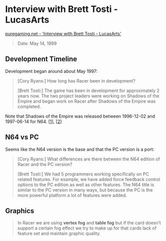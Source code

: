 # Interview with Brett Tosti - LucasArts

[puregaming.net - 'Interview with Brett Tosti - LucasArts'](https://web.archive.org/web/19991125222734/http://www.puregaming.net/viewinterview.php3?id=2)

> Date: May 14, 1999

## Development Timeline

Development began around about May 1997:

> [Cory Ryans:] How long has Racer been in development?
> 
> [Brett Tosti:] The game has been in development for approximately 2 years now. The two project leaders were working on Shadows of the Empire and began work on Racer after Shadows of the Empire was completed.

Note that Shadows of the Empire was released between 1996-12-02 and 1997-06-14 for N64. [[1]], [[2]]

[1]: https://www.mobygames.com/game/3105/star-wars-shadows-of-the-empire/releases/
[2]: https://en.wikipedia.org/wiki/Star_Wars:_Shadows_of_the_Empire_(video_game)

## N64 vs PC

Seems like the N64 version is the base and that the PC version is a port:

> [Cory Ryans:] What differences are there between the N64 edition of Racer and the PC version?
> 
> [Brett Tosti:] We had 5 programmers working specifically on PC related features. For example, we have added force feedback control options to the PC edition as well as other features. The N64 title is similar to the PC version in many ways, but because the PC is the more powerful platform a lot of features were added.

## Graphics

> In Racer we are using **vertex fog** and **table fog** but if the card doesn’t support a certain fog effect we try to make up for that cards lack of feature set and maintain graphic quality.
